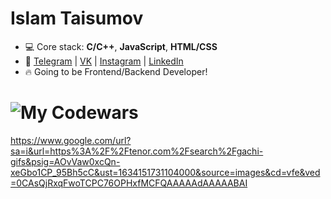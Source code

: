 # Islam Taisumov
+ 💻 Core stack: **C/С++**, **JavaScript**, **HTML/CSS** 
+ 🚀 [Telegram](https://t.me/taisumov) | [VK](https://www.vk.com/taisumoov) | [Instagram](https://www.instagram.com/_taisumov) | [LinkedIn](https://www.linkedin.com/in/taisumov/)
+ 🔥 Going to be Frontend/Backend Developer!
# ![My Codewars](https://www.codewars.com/users/taisumov/badges/large)
https://www.google.com/url?sa=i&url=https%3A%2F%2Ftenor.com%2Fsearch%2Fgachi-gifs&psig=AOvVaw0xcQn-xeGbo1CP_95Bh5cC&ust=1634151731104000&source=images&cd=vfe&ved=0CAsQjRxqFwoTCPC76OPHxfMCFQAAAAAdAAAAABAI
